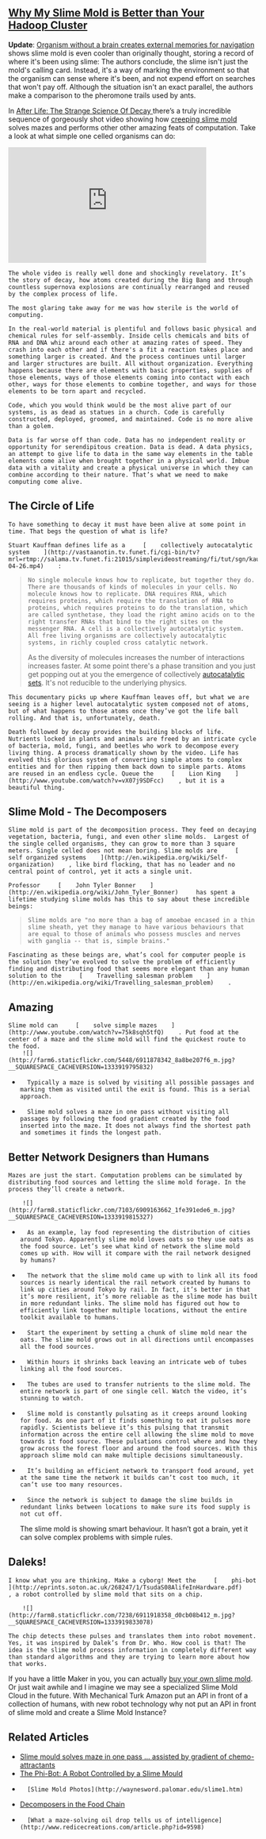 ## [Why My Slime Mold is Better than Your Hadoop Cluster](/blog/2012/4/9/why-my-slime-mold-is-better-than-your-hadoop-cluster.html)

    

    

**Update**: [Organism without a brain creates external memories for navigation](http://arstechnica.com/science/2012/10/organism-without-a-brain-creates-external-memories-for-navigation/) shows slime mold is even cooler than originally thought, storing a record of where it's been using slime: The authors conclude, the slime isn't just the mold's calling card. Instead, it's a way of marking the environment so that the organism can sense where it's been, and not expend effort on searches that won't pay off. Although the situation isn't an exact parallel, the authors make a comparison to the pheromone trails used by ants. 

In [    After Life: The Strange Science Of Decay    ](http://www.youtube.com/watch?feature=player_embedded&v=sNAxrpzc6ws#)     there’s a truly incredible sequence of gorgeously shot video showing how     [    creeping slime mold    ](http://waynesword.palomar.edu/slime1.htm)     solves mazes and performs other other amazing feats of computation. Take a look at what simple one celled organisms can do:      

<iframe width="400" height="233" src="http://www.youtube.com/embed/sNAxrpzc6ws#t=63m45s" frameborder="0" s=""></iframe>  

    The whole video is really well done and shockingly revelatory. It’s the story of decay, how atoms created during the Big Bang and through countless supernova explosions are continually rearranged and reused by the complex process of life.      

    The most glaring take away for me was how sterile is the world of computing.      

    In the real-world material is plentiful and follows basic physical and chemical rules for self-assembly. Inside cells chemicals and bits of RNA and DNA whiz around each other at amazing rates of speed. They crash into each other and if there's a fit a reaction takes place and something larger is created. And the process continues until larger and larger structures are built. All without organization. Everything happens because there are elements with basic properties, supplies of those elements, ways of those elements coming into contact with each other, ways for those elements to combine together, and ways for those elements to be torn apart and recycled.      

    Code, which you would think would be the most alive part of our systems, is as dead as statues in a church. Code is carefully constructed, deployed, groomed, and maintained. Code is no more alive than a golem.      

    Data is far worse off than code. Data has no independent reality or opportunity for serendipitous creation. Data is dead. A data physics, an attempt to give life to data in the same way elements in the table elements come alive when brought together in a physical world. Imbue data with a vitality and create a physical universe in which they can combine according to their nature. That’s what we need to make computing come alive.    

##     The Circle of Life    

    To have something to decay it must have been alive at some point in time. That begs the question of what is life?      

    Stuart Kauffman defines life as a     [    collectively autocatalytic system    ](http://vastaanotin.tv.funet.fi/cgi-bin/tv?mrl=rtmp://salama.tv.funet.fi:21015/simplevideostreaming/fi/tut/sgn/kauffman/Lecture_2010-04-26.mp4)    :    

>     No single molecule knows how to replicate, but together they do. There are thousands of kinds of molecules in your cells. No molecule knows how to replicate. DNA requires RNA, which requires proteins, which require the translation of RNA to proteins, which requires proteins to do the translation, which are called synthetase, they load the right amino acids on to the right transfer RNAs that bind to the right sites on the messenger RNA. A cell is a collectively autocatalytic system. All free living organisms are collectively autocatalytic systems, in richly coupled cross catalytic network.    
> 
> As the diversity of molecules increases the number of interactions increases faster. At some point there's a phase transition and you just get popping out at you the emergence of collectively [autocatalytic sets](http://en.wikipedia.org/wiki/Autocatalytic_set). It's not reducible to the underlying physics.

    This documentary picks up where Kauffman leaves off, but what we are seeing is a higher level autocatalytic system composed not of atoms, but of what happens to those atoms once they’ve got the life ball rolling. And that is, unfortunately, death.      

    Death followed by decay provides the building blocks of life. Nutrients locked in plants and animals are freed by an intricate cycle of bacteria, mold, fungi, and beetles who work to decompose every living thing. A process dramatically shown by the video. Life has evolved this glorious system of converting simple atoms to complex entities and for then ripping them back down to simple parts. Atoms are reused in an endless cycle. Queue the     [    Lion King    ](http://www.youtube.com/watch?v=vX07j9SDFcc)    , but it is a beautiful thing.    

##     Slime Mold - The Decomposers    

    Slime mold is part of the decomposition process. They feed on decaying vegetation, bacteria, fungi, and even other slime molds.  Largest of the single celled organisms, they can grow to more than 3 square meters. Single celled does not mean boring. Slime molds are     [    self organized systems    ](http://en.wikipedia.org/wiki/Self-organization)    , like bird flocking, that has no leader and no central point of control, yet it acts a single unit.      

    Professor     [    John Tyler Bonner    ](http://en.wikipedia.org/wiki/John_Tyler_Bonner)     has spent a lifetime studying slime molds has this to say about these incredible beings:    

>     Slime molds are "no more than a bag of amoebae encased in a thin slime sheath, yet they manage to have various behaviours that are equal to those of animals who possess muscles and nerves with ganglia -- that is, simple brains."    

    Fascinating as these beings are, what’s cool for computer people is the solution they’ve evolved to solve the problem of efficiently finding and distributing food that seems more elegant than any human solution to the     [    Travelling salesman problem    ](http://en.wikipedia.org/wiki/Travelling_salesman_problem)    .    

##     Amazing    

    Slime mold can     [    solve simple mazes    ](http://www.youtube.com/watch?v=75k8sqh5tfQ)    . Put food at the center of a maze and the slime mold will find the quickest route to the food.      
        ![](http://farm6.staticflickr.com/5448/6911878342_8a8be207f6_m.jpg?__SQUARESPACE_CACHEVERSION=1333919795832)        

*       Typically a maze is solved by visiting all possible passages and marking them as visited until the exit is found. This is a serial approach.    
*       Slime mold solves a maze in one pass without visiting all passages by following the food gradient created by the food inserted into the maze. It does not always find the shortest path and sometimes it finds the longest path.    

##     Better Network Designers than Humans    

    Mazes are just the start. Computation problems can be simulated by distributing food sources and letting the slime mold forage. In the process they’ll create a network.      

        ![](http://farm8.staticflickr.com/7103/6909163662_1fe391ede6_m.jpg?__SQUARESPACE_CACHEVERSION=1333919815327)        

*       As an example, lay food representing the distribution of cities around Tokyo. Apparently slime mold loves oats so they use oats as the food source. Let’s see what kind of network the slime mold comes up with. How will it compare with the rail network designed by humans?    
*       The network that the slime mold came up with to link all its food sources is nearly identical the rail network created by humans to link up cities around Tokyo by rail. In fact, it’s better in that it’s more resilient, it’s more reliable as the slime mode has built in more redundant links. The slime mold has figured out how to efficiently link together multiple locations, without the entire toolkit available to humans.    
*       Start the experiment by setting a chunk of slime mold near the oats. The slime mold grows out in all directions until encompasses all the food sources.    
*       Within hours it shrinks back leaving an intricate web of tubes linking all the food sources.    
*       The tubes are used to transfer nutrients to the slime mold. The entire network is part of one single cell. Watch the video, it’s stunning to watch.    
*       Slime mold is constantly pulsating as it creeps around looking for food. As one part of it finds something to eat it pulses more rapidly. Scientists believe it’s this pulsing that transmit information across the entire cell allowing the slime mold to move towards it food source. These pulsations control where and how they grow across the forest floor and around the food sources. With this approach slime mold can make multiple decisions simultaneously.    
*       It’s building an efficient network to transport food around, yet at the same time the network it builds can’t cost too much, it can’t use too many resources.    
*       Since the network is subject to damage the slime builds in redundant links between locations to make sure its food supply is not cut off.    

    The slime mold is showing smart behaviour. It hasn’t got a brain, yet it can solve complex problems with simple rules.    

##     Daleks!    

    I know what you are thinking. Make a cyborg! Meet the     [    phi-bot    ](http://eprints.soton.ac.uk/268247/1/TsudaS08AlifeInHardware.pdf)    , a robot controlled by slime mold that sits on a chip.    

        ![](http://farm8.staticflickr.com/7238/6911918358_d0cb08b412_m.jpg?__SQUARESPACE_CACHEVERSION=1333919833078)          

    The chip detects these pulses and translates them into robot movement. Yes, it was inspired by Dalek’s from Dr. Who. How cool is that! The idea is the slime mold process information in completely different way than standard algorithms and they are trying to learn more about how that works.    

If you have a little Maker in you, you can actually [buy your own slime mold](http://www.carolina.com/product/physarum+culture+kit.do). Or just wait awhile and I imagine we may see a specialized Slime Mold Cloud in the future. With Mechanical Turk Amazon put an API in front of a collection of humans, with new robot technology why not put an API in front of slime mold and create a Slime Mold Instance?

##     Related Articles    

*   [    Slime mould solves maze in one pass ... assisted by gradient of chemo-attractants    ](http://arxiv.org/abs/1108.4956)
*   [    The Phi-Bot: A Robot Controlled by a Slime Mould    ](http://eprints.soton.ac.uk/268247/1/TsudaS08AlifeInHardware.pdf)
*       [Slime Mold Photos](http://waynesword.palomar.edu/slime1.htm)    
*   [    Decomposers in the Food Chain    ](http://books.google.com/books?id=5xTDsmrTun8C&pg=PT18&lpg=PT18&dq=creeping+slime+mold&source=bl&ots=4EF-XWVPbm&sig=zfqqtGGL-1NuXzVVhMzZhbqgFbk&hl=en&sa=X&ei=E-yBT7DJG6zZiQLs3NmZAw&ved=0CIUBEOgBMA0#v=onepage&q=creeping%20slime%20mold&f=false)
*       [What a maze-solving oil drop tells us of intelligence](http://www.redicecreations.com/article.php?id=9598)    

    